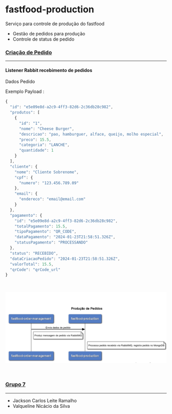 # fastfood-production
Serviço para controle de produção do fastfood


- Gestão de pedidos para produção
- Controle de status de pedido


### [Criação de Pedido](#Criação_de_Pedido)

***

#### **Listener Rabbit recebimento de pedidos**

Dados Pedido


Exemplo Payload :
```javascript
{
  "id": "e5e09e8d-a2c9-4ff3-82d6-2c36db28c982",
  "produtos": [
    {
      "id": "1",
      "nome": "Cheese Burger",
      "descricao": "pao, hamburguer, alface, queijo, molho especial",
      "preco": 15.5,
      "categoria": "LANCHE",
      "quantidade": 1
    }
  ],
  "cliente": {
    "nome": "Cliente Sobrenome",
    "cpf": {
      "numero": "123.456.789.09"
    },
    "email": {
      "endereco": "email@email.com"
    }
  },
  "pagamento": {
    "id": "e5e09e8d-a2c9-4ff3-82d6-2c36db28c982",
    "totalPagamento": 15.5,
    "tipoPagamento": "QR_CODE",
    "dataPagamento": "2024-01-23T21:58:51.326Z",
    "statusPagamento": "PROCESSANDO"
  },
  "status": "RECEBIDO",
  "dataCriacaoPedido": "2024-01-23T21:58:51.326Z",
  "valorTotal": 15.5,
  "qrCode": "qrCode_url"
}
```
<br>

![Fluxo recebimento_de_pedido](imagens/fluxo-recebimento-de-pedido.png)

<br>

### [Grupo 7](#grupo-7)
***
* Jackson Carlos Leite Ramalho
* Valqueline Nicácio da Silva